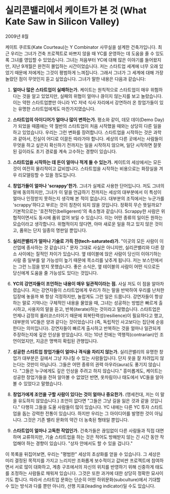 # 실리콘밸리에서 케이트가 본 것 (What Kate Saw in Silicon Valley)

2009년 8월

케이트 쿠르토(Kate Courteau)는 Y Combinator 사무실을 설계한 건축가입니다. 최근 우리는 그녀가 건축 프로젝트로 바쁘지 않을 때 YC를 운영하는 데 도움을 줄 수 있도록 그녀를 영입할 수 있었습니다. 그녀는 처음부터 YC에 대해 많은 이야기를 들어왔지만, 지난 9개월은 완전히 몰입하는 시간이었습니다. 저는 스타트업 세계에 너무 오래 있었기 때문에 저에게는 그것이 평범하게 느껴집니다. 그래서 그녀가 그 세계에 대해 가장 놀랐던 점이 무엇인지 듣고 싶었습니다. 그녀가 말한 내용은 다음과 같습니다:

1.  **얼마나 많은 스타트업이 실패하는가.**
    케이트는 원칙적으로 스타트업이 매우 위험하다는 것을 알고 있었지만, 실패의 위협이 얼마나 끊이지 않는지를 보고 놀랐습니다. 이는 약한 스타트업뿐만 아니라 YC 저녁 식사 자리에서 강연하러 온 창업가들이 있는 유명한 스타트업에게도 마찬가지였습니다.

2.  **스타트업의 아이디어가 얼마나 많이 변하는가.**
    평소와 같이, 데모 데이(Demo Day)가 되었을 때쯤에는 약 절반의 스타트업이 처음 시작했을 때와는 상당히 다른 일을 하고 있었습니다. 우리는 그런 변화를 장려합니다. 스타트업을 시작하는 것은 과학과 같아서, 진실이 어디로 이끌든 따라가야 합니다. 세상의 다른 곳에서는 사람들이 무엇을 하고 싶은지 확신하기 전까지는 일을 시작하지 않으며, 일단 시작하면 잘못된 길이라도 초기 경로를 계속 고수하는 경향이 있습니다.

3.  **스타트업을 시작하는 데 돈이 얼마나 적게 들 수 있는가.**
    케이트의 세상에서는 모든 것이 여전히 물리적이고 값비쌉니다. 스타트업을 시작하는 비용으로는 화장실을 겨우 리모델링할 수 있을 정도입니다.

4.  **창업가들이 얼마나 'scrappy'한가.**
    그녀가 실제로 사용한 단어입니다. 저도 그녀의 말에 동의하지만, 그녀가 이 말을 언급하기 전까지는 세상의 대부분에서 이 특성이 얼마나 인정받지 못하는지 생각해 본 적이 없습니다. 대부분의 조직에서는 누군가를 'scrappy'하다고 부르는 것이 칭찬이 되지 않을 것입니다. 정확히 무슨 뜻일까요? 기본적으로는 '호전적인(belligerent)'의 축소형과 같습니다. Scrappy한 사람은 위협적이면서도 동시에 품위 없어 보일 수 있습니다. 이는 어떤 종류의 일이든 원하는 모습이라고 생각합니다. 위협적이지 않다면, 아마 새로운 일을 하고 있지 않은 것이고, 품위는 단지 일종의 명판일 뿐입니다.

5.  **실리콘밸리가 얼마나 기술로 가득 찬(tech-saturated)가.**
    "이곳의 모든 사람이 이 산업에 종사하는 것 같습니다." 문자 그대로 사실은 아니지만, 실리콘밸리와 다른 장소 사이에는 질적인 차이가 있습니다. 옆 테이블에 앉은 사람이 당신이 이야기하는 사람 중 일부를 알 가능성이 높기 때문에 목소리를 낮추게 됩니다. 저는 보스턴에서는 그런 느낌을 받지 못했습니다. 좋은 소식은, 옆 테이블의 사람이 어떤 식으로든 당신에게 도움을 줄 가능성도 있다는 것입니다.

6.  **YC의 강연자들이 조언하는 내용이 매우 일관적이라는 점.**
    사실 저도 이 점을 알아차렸습니다. 저는 강연자들이 스타트업에게 우리가 하는 말을 반박하여 우리를 난처한 입장에 놓을까 봐 항상 걱정하지만, 놀랍게도 그런 일은 드뭅니다. 강연자들이 항상 하는 말로 기억나는 구체적인 내용을 물었을 때, 그녀는 성공하는 방법은 빠르게 출시하고, 사용자의 말을 듣고, 반복(iterate)하는 것이라고 말했습니다. 스타트업은 언제나 감정의 롤러코스터이기 때문에 회복탄력성(resilience)이 필요하다고 했고, 대부분의 VC들은 양과 같다는 것이었습니다 (즉, 독립적인 사고보다는 집단에 순응한다는 의미입니다). 강연자들이 빠르게 출시하고 반복하는 것을 얼마나 일관되게 주장하는지에 깊은 인상을 받았습니다. 이는 10년 전에는 역행적(contrarian)인 조언이었지만, 지금은 명백히 확립된 관행입니다.

7.  **성공한 스타트업 창업가들이 얼마나 격식을 차리지 않는가.**
    실리콘밸리의 유명한 창업가 대부분은 길에서 그냥 지나칠 수 있는 사람들입니다. 단지 옷을 잘 차려입지 않는다는 것만이 아닙니다. 그들은 어떤 종류의 권력 아우라(aura)도 풍기지 않습니다. "그들은 누구에게도 깊은 인상을 주려고 하지 않습니다." 흥미롭게도, 케이트는 성공한 창업가들을 전혀 알아볼 수 없었던 반면, 옷차림이나 태도에서 VC들을 알아볼 수 있었다고 말했습니다.

8.  **창업가에게 조언을 구할 사람이 있다는 것이 얼마나 중요한가.**
    (맹세컨대, 저는 이 말을 유도하지 않았습니다.) 조언이 없다면 "그들은 그냥 길을 잃은 것과 같을 것입니다." 다행히 그들을 도울 사람들이 많이 있습니다. YC 내에는 다른 YC 투자 스타트업을 돕는 강력한 전통이 있습니다. 하지만 우리는 그 아이디어를 발명한 것이 아닙니다. 그것은 기존 밸리 문화의 약간 더 농축된 형태일 뿐입니다.

9.  **스타트업이 얼마나 고독한 작업인가.**
    건축가들은 끊임없이 다른 사람들과 직접 대면하며 교류하지만, 기술 스타트업을 하는 것은 적어도 방해받지 않는 긴 시간 동안 작업해야 하는 경향이 있습니다. "상자 안에서도 할 수 있을 겁니다."

이 목록을 뒤집어보면, 우리는 "평범한" 세상의 초상화를 얻을 수 있습니다. 그 세상은 미리 결정된 목적지를 가지고 느리지만 조화롭게 보수적이고 값비싼 프로젝트에 참여하면서 서로 많이 대화하고, 계층 구조에서의 자신의 위치를 반영하기 위해 신중하게 태도를 조정하는 사람들로 채워져 있습니다. 그것은 또한 과거에 대한 상당히 정확한 묘사이기도 합니다. 따라서 스타트업 문화는 단순히 어떤 하위문화(subculture)에서 기대할 수 있는 방식과 다를 뿐만 아니라, 선행 지표(leading indicator)일 수도 있습니다.